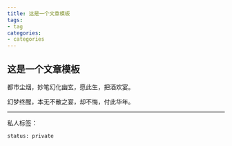 ```yaml
---
title: 这是一个文章模板
tags: 
- tag
categories:
- categories
---
```


## 这是一个文章模板
都市尘烟，妙笔幻化幽玄，愿此生，把酒欢宴。

幻梦终醒，本无不散之宴，却不悔，付此华年。

---

私人标签：

```
status: private
```

